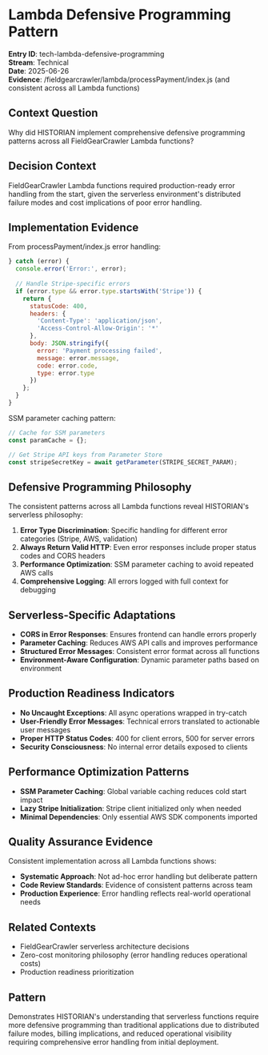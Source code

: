# Lambda Defensive Programming Pattern

**Entry ID**: tech-lambda-defensive-programming  
**Stream**: Technical  
**Date**: 2025-06-26  
**Evidence**: /fieldgearcrawler/lambda/processPayment/index.js (and consistent across all Lambda functions)  

## Context Question
Why did HISTORIAN implement comprehensive defensive programming patterns across all FieldGearCrawler Lambda functions?

## Decision Context
FieldGearCrawler Lambda functions required production-ready error handling from the start, given the serverless environment's distributed failure modes and cost implications of poor error handling.

## Implementation Evidence
From processPayment/index.js error handling:
```javascript
} catch (error) {
  console.error('Error:', error);
  
  // Handle Stripe-specific errors
  if (error.type && error.type.startsWith('Stripe')) {
    return {
      statusCode: 400,
      headers: {
        'Content-Type': 'application/json',
        'Access-Control-Allow-Origin': '*'
      },
      body: JSON.stringify({ 
        error: 'Payment processing failed',
        message: error.message,
        code: error.code,
        type: error.type
      })
    };
  }
}
```

SSM parameter caching pattern:
```javascript
// Cache for SSM parameters
const paramCache = {};

// Get Stripe API keys from Parameter Store
const stripeSecretKey = await getParameter(STRIPE_SECRET_PARAM);
```

## Defensive Programming Philosophy
The consistent patterns across all Lambda functions reveal HISTORIAN's serverless philosophy:
1. **Error Type Discrimination**: Specific handling for different error categories (Stripe, AWS, validation)
2. **Always Return Valid HTTP**: Even error responses include proper status codes and CORS headers
3. **Performance Optimization**: SSM parameter caching to avoid repeated AWS calls
4. **Comprehensive Logging**: All errors logged with full context for debugging

## Serverless-Specific Adaptations
- **CORS in Error Responses**: Ensures frontend can handle errors properly
- **Parameter Caching**: Reduces AWS API calls and improves performance
- **Structured Error Messages**: Consistent error format across all functions
- **Environment-Aware Configuration**: Dynamic parameter paths based on environment

## Production Readiness Indicators
- **No Uncaught Exceptions**: All async operations wrapped in try-catch
- **User-Friendly Error Messages**: Technical errors translated to actionable user messages
- **Proper HTTP Status Codes**: 400 for client errors, 500 for server errors
- **Security Consciousness**: No internal error details exposed to clients

## Performance Optimization Patterns
- **SSM Parameter Caching**: Global variable caching reduces cold start impact
- **Lazy Stripe Initialization**: Stripe client initialized only when needed
- **Minimal Dependencies**: Only essential AWS SDK components imported

## Quality Assurance Evidence
Consistent implementation across all Lambda functions shows:
- **Systematic Approach**: Not ad-hoc error handling but deliberate pattern
- **Code Review Standards**: Evidence of consistent patterns across team
- **Production Experience**: Error handling reflects real-world operational needs

## Related Contexts
- FieldGearCrawler serverless architecture decisions
- Zero-cost monitoring philosophy (error handling reduces operational costs)
- Production readiness prioritization

## Pattern
Demonstrates HISTORIAN's understanding that serverless functions require more defensive programming than traditional applications due to distributed failure modes, billing implications, and reduced operational visibility requiring comprehensive error handling from initial deployment.